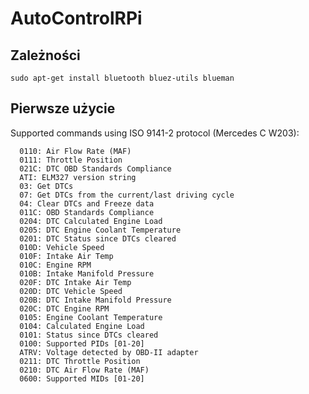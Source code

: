 # AutoControlRPi

## Zależności

`sudo apt-get install bluetooth bluez-utils blueman`

## Pierwsze użycie

Supported commands using ISO 9141-2 protocol (Mercedes C W203):
```
  0110: Air Flow Rate (MAF)
  0111: Throttle Position
  021C: DTC OBD Standards Compliance
  ATI: ELM327 version string
  03: Get DTCs
  07: Get DTCs from the current/last driving cycle
  04: Clear DTCs and Freeze data
  011C: OBD Standards Compliance
  0204: DTC Calculated Engine Load
  0205: DTC Engine Coolant Temperature
  0201: DTC Status since DTCs cleared
  010D: Vehicle Speed
  010F: Intake Air Temp
  010C: Engine RPM
  010B: Intake Manifold Pressure
  020F: DTC Intake Air Temp
  020D: DTC Vehicle Speed
  020B: DTC Intake Manifold Pressure
  020C: DTC Engine RPM
  0105: Engine Coolant Temperature
  0104: Calculated Engine Load
  0101: Status since DTCs cleared
  0100: Supported PIDs [01-20]
  ATRV: Voltage detected by OBD-II adapter
  0211: DTC Throttle Position
  0210: DTC Air Flow Rate (MAF)
  0600: Supported MIDs [01-20]
  ```
